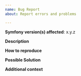 ```yaml
---
name: Bug Report
about: Report errors and problems

---
```


<!--
    The Symfony Code of Conduct applies to all the activity on this repository.
    See https://symfony.com/doc/current/contributing/code_of_conduct/index.html
-->

**Symfony version(s) affected**: x.y.z

**Description**  
<!-- A clear and concise description of the problem. -->

**How to reproduce**  
<!-- Code and/or config needed to reproduce the problem. If it's a complex bug,
     create a "bug reproducer" as explained in:
     https://symfony.com/doc/current/contributing/code/reproducer.html -->

**Possible Solution**  
<!--- Optional: only if you have suggestions on a fix/reason for the bug -->

**Additional context**  
<!-- Optional: any other context about the problem: log messages, screenshots, etc. -->
